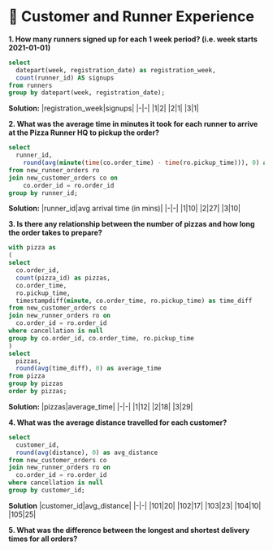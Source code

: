 # 🧍 Customer and Runner Experience

**1. How many runners signed up for each 1 week period? (i.e. week starts 2021-01-01)**
```sql
select
  datepart(week, registration_date) as registration_week,
  count(runner_id) AS signups
from runners
group by datepart(week, registration_date);
```
**Solution:**
|registration_week|signups|
|-|-|
|1|2|
|2|1|
|3|1|

**2. What was the average time in minutes it took for each runner to arrive at the Pizza Runner HQ to pickup the order?**
```sql
select
  runner_id,
	round(avg(minute(time(co.order_time) - time(ro.pickup_time))), 0) as "avg arrival time (in mins)"
from new_runner_orders ro 
join new_customer_orders co on
	co.order_id = ro.order_id
group by runner_id;
```
**Solution:**
|runner_id|avg arrival time (in mins)|
|-|-|
|1|10|
|2|27|
|3|10|

**3. Is there any relationship between the number of pizzas and how long the order takes to prepare?**
```sql
with pizza as 
(
select
  co.order_id,
  count(pizza_id) as pizzas,
  co.order_time,
  ro.pickup_time,
  timestampdiff(minute, co.order_time, ro.pickup_time) as time_diff
from new_customer_orders co 
join new_runner_orders ro on
  co.order_id = ro.order_id
where cancellation is null
group by co.order_id, co.order_time, ro.pickup_time
)
select
  pizzas,
  round(avg(time_diff), 0) as average_time
from pizza
group by pizzas
order by pizzas;
```
**Solution:**
|pizzas|average_time|
|-|-|
|1|12|
|2|18|
|3|29|

**4. What was the average distance travelled for each customer?**
```sql
select
  customer_id,
  round(avg(distance), 0) as avg_distance
from new_customer_orders co
join new_runner_orders ro on
  co.order_id = ro.order_id
where cancellation is null
group by customer_id;
```
**Solution**
|customer_id|avg_distance|
|-|-|
|101|20|
|102|17|
|103|23|
|104|10|
|105|25|

**5. What was the difference between the longest and shortest delivery times for all orders?**
